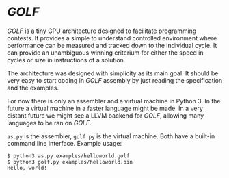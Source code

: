 # _GOLF_

_GOLF_ is a tiny CPU architecture designed to facilitate programming contests.
It provides a simple to understand controlled environment where performance can
be measured and tracked down to the individual cycle. It can provide an
unambiguous winning criterium for either the speed in cycles or size in
instructions of a solution.

The architecture was designed with simplicity as its main goal. It should be
very easy to start coding in _GOLF_ assembly by just reading the specification
and the examples.

For now there is only an assembler and a virtual machine in Python 3. In the
future a virtual machine in a faster language might be made. In a very distant
future we might see a LLVM backend for _GOLF_, allowing many languages to be ran
on _GOLF_.

`as.py` is the assembler, `golf.py` is the virtual machine. Both have a built-in
command line interface. Example usage:

    $ python3 as.py examples/helloworld.golf
    $ python3 golf.py examples/helloworld.bin
    Hello, world!
